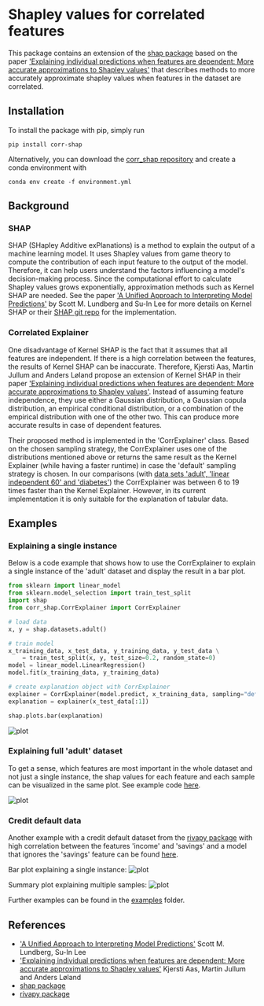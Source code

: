 # Shapley values for correlated features

This package contains an extension of the [shap package](https://github.com/shap/shap) based on the paper ['Explaining individual predictions when features are dependent: More accurate
approximations to Shapley values'](https://arxiv.org/abs/1903.10464) that describes methods to more accurately approximate shapley values when features in the dataset are correlated. 

## Installation

To install the package with pip, simply run

`pip install corr-shap`

Alternatively, you can download the [corr_shap repository](https://github.com/Fraunhofer-SCAI/corr_shap) and
create a conda environment with  

`conda env create -f environment.yml`

## Background

### SHAP
SHAP (SHapley Additive exPlanations) is a method to explain the output of a machine learning model.
It uses Shapley values from game theory to compute the contribution of each input feature to the output of the model.
Therefore, it can help users understand the factors influencing a model's decision-making process.
Since the computational effort to calculate Shapley values grows exponentially, approximation methods such as Kernel SHAP are needed. 
See the paper ['A Unified Approach to Interpreting Model Predictions'](http://papers.nips.cc/paper/7062-a-unified-approach-to-interpreting-model-predictions)
by Scott M. Lundberg and Su-In Lee for more details on Kernel SHAP or their [SHAP git repo](https://github.com/shap/shap) for the implementation.

### Correlated Explainer
One disadvantage of Kernel SHAP is the fact that it assumes that all features are independent.
If there is a high correlation between the features, the results of Kernel SHAP can be inaccurate.
Therefore, Kjersti Aas, Martin Jullum and Anders Løland propose an extension of Kernel SHAP in their paper 
['Explaining individual predictions when features are dependent: More accurate
approximations to Shapley values'](https://arxiv.org/abs/1903.10464). 
Instead of assuming feature independence, they use either a Gaussian distribution, 
a Gaussian copula distribution, an empirical conditional distribution, 
or a combination of the empirical distribution with one of the other two.
This can produce more accurate results in case of dependent features.

Their proposed method is implemented in the 'CorrExplainer' class. Based on the chosen sampling strategy, the CorrExplainer 
uses one of the distributions mentioned above or returns the same result as the Kernel Explainer (while having a faster runtime) 
in case the 'default' sampling strategy is chosen.
In our comparisons (with [data sets 'adult', 'linear independent 60' and
'diabetes'](https://shap.readthedocs.io/en/latest/api.html#datasets))
the CorrExplainer was between 6 to 19 times faster than the Kernel Explainer.
However, in its current implementation it is only suitable for the explanation of tabular data.

## Examples
### Explaining a single instance
Below is a code example that shows how to use the CorrExplainer to explain a single instance
of the 'adult' dataset and display the result in a bar plot.

````python
from sklearn import linear_model
from sklearn.model_selection import train_test_split
import shap
from corr_shap.CorrExplainer import CorrExplainer

# load data
x, y = shap.datasets.adult()

# train model
x_training_data, x_test_data, y_training_data, y_test_data \
    = train_test_split(x, y, test_size=0.2, random_state=0)
model = linear_model.LinearRegression()
model.fit(x_training_data, y_training_data)

# create explanation object with CorrExplainer
explainer = CorrExplainer(model.predict, x_training_data, sampling="default")
explanation = explainer(x_test_data[:1])

shap.plots.bar(explanation)
````

![plot](https://github.com/Fraunhofer-SCAI/corr_shap/images/dependent_bar_plot.png)

### Explaining full 'adult' dataset

To get a sense, which features are most important in the whole dataset and not just a single instance, the shap values 
for each feature and each sample can be visualized in the same plot.
See example code [here](https://github.com/Fraunhofer-SCAI/corr_shap/examples/adult_beeswarmplot.py).

![plot](https://github.com/Fraunhofer-SCAI/corr_shap/images/adult_beeswarmplot_all_sample.png)

### Credit default data
Another example with a credit default dataset from the [rivapy package](https://github.com/RIVACON/RiVaPy) with high correlation between the features 'income' and 'savings' 
and a model that ignores the 'savings' feature can be found [here](https://github.com/Fraunhofer-SCAI/corr_shap/examples/credit_default.py).

Bar plot explaining a single instance:
![plot](https://github.com/Fraunhofer-SCAI/corr_shap/images/comparison_bar_plot.png)

Summary plot explaining multiple samples:
![plot](https://github.com/Fraunhofer-SCAI/corr_shap/images/creditdefault_beeswarmplot_5000_sample.png)

Further examples can be found in the [examples](https://github.com/Fraunhofer-SCAI/corr_shap/examples) folder.

## References
* ['A Unified Approach to Interpreting Model Predictions'](http://papers.nips.cc/paper/7062-a-unified-approach-to-interpreting-model-predictions) 
Scott M. Lundberg, Su-In Lee
* ['Explaining individual predictions when features are dependent: More accurate approximations to Shapley values'](https://arxiv.org/abs/1903.10464) 
Kjersti Aas, Martin Jullum and Anders Løland
* [shap package](https://github.com/shap/shap)
* [rivapy package](https://github.com/RIVACON/RiVaPy)
